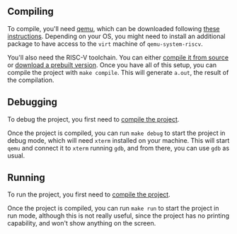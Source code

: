 ## Compiling

To compile, you'll need [qemu](https://www.qemu.org/), which can be downloaded following [these instructions](https://www.qemu.org/download/). Depending on your OS, you might need to install an additional package to have access to the `virt` machine of `qemu-system-riscv`.


You'll also need the RISC-V toolchain. You can either [compile it from source](https://github.com/riscv/riscv-gnu-toolchain) or [download a prebuilt version](https://www.sifive.com/software).
Once you have all of this setup, you can compile the project with `make compile`. This will generate `a.out`, the result of the compilation.

## Debugging

To debug the project, you first need to [compile the project](##Compiling).

Once the project is compiled, you can run `make debug` to start the project in debug mode, which will need `xterm` installed on your machine. This will start `qemu` and connect it to `xterm` running `gdb`, and from there, you can use `gdb` as usual.

## Running

To run the project, you first need to [compile the project](##Compiling).

Once the project is compiled, you can run `make run` to start the project in run mode, although this is not really useful, since the project has no printing capability, and won't show anything on the screen.

